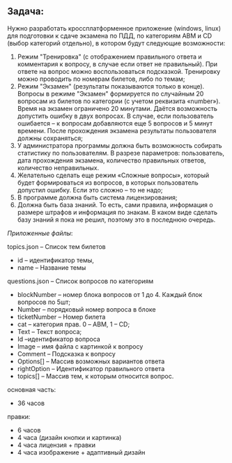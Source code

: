 ## Задача:

Нужно разработать кроссплатформенное приложение (windows, linux) для подготовки к сдаче экзамена по ПДД, по категориям ABM и CD (выбор категорий отдельно), в котором будут следующие возможности:

1) Режим "Тренировка" (с отображением правильного ответа и комментария к вопросу, в случае если ответ не правильный). При ответе на вопрос можно воспользоваться подсказкой. Тренировку можно проводить по номерам билетов, либо по темам;
2) Режим "Экзамен" (результаты показываются только в конце). Вопросы в режиме "Экзамен" формируется по случайным 20 вопросам из билетов по категории (с учетом реквизита «number»). Время на экзамен ограничено 20 минутами. Даётся возможность допустить ошибку в двух вопросах. В случае, если пользователь ошибается – к вопросам добавляются еще 5 вопросов и 5 минут времени.  После прохождения экзамена результаты пользователя должны сохраняться;
3) У администратора программы должна быть возможность собирать статистику по пользователям. В разрезе параметров: пользователь, дата прохождения экзамена, количество правильных ответов, количество неправильных. 
4) Желательно сделать еще режим «Сложные вопросы», который будет формироваться из вопросов, в которых пользователь допустил ошибку. Если это сложно – то не надо;
5) В программе должна быть система лицензирования;
6) Должна быть база знаний. То есть, сами правила, информация о размере штрафов и информация по знакам. В каком виде сделать базу знаний я пока не решил, поэтому это в последнюю очередь.

*Приложенные файлы*:

topics.json – Список тем билетов
- id – идентификатор темы,
- name – Название темы

questions.json – Список вопросов по категориям
- blockNumber – номер блока вопросов от 1 до 4. Каждый блок вопросов по 5шт;
- Number – порядковый номер вопроса в блоке
- ticketNumber – Номер билета
- cat – категория прав. 0 – ABM, 1 – CD;
- Text – Текст вопроса;
- Id –идентификатор вопроса
- Image – имя файла с картинкой к вопросу
- Comment – Подсказка к вопросу
- Options[] – Массив возможных вариантов ответа
- rightOption – Идентификатор правильного ответа
- topics[] – Массив тем, к которым относится вопрос.

основная часть:

- 36 часов

правки:

- 6 часов
- 4 часа (дизайн кнопки и картинка)
- 4 часа лицензия + правки
- 4 часа изображение + адаптивный дизайн